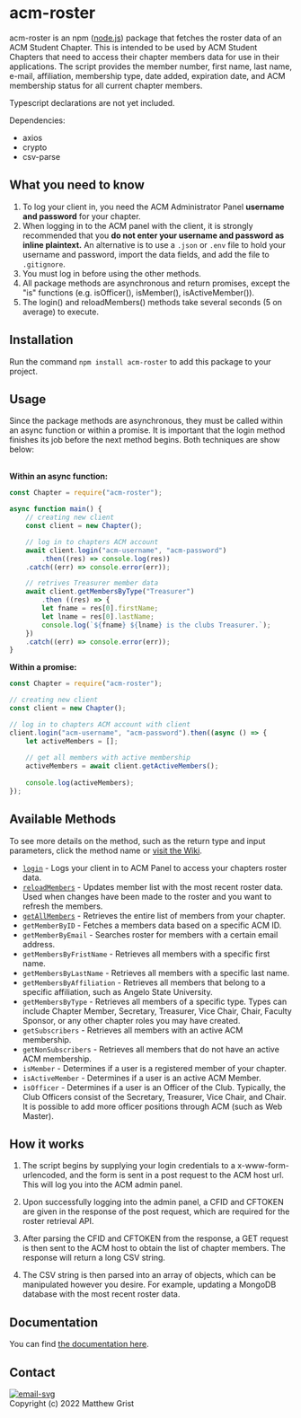 # acm-roster
acm-roster is an npm ([node.js](https://nodejs.org/en/)) package that fetches the roster data of an ACM Student Chapter. This is intended to be used by ACM Student Chapters that need to access their chapter members data for use in their applications. The script provides the member number, first name, last name, e-mail, affiliation, membership type, date added, expiration date, and ACM membership status for all current chapter members.

Typescript declarations are not yet included.

Dependencies:
* axios
* crypto
* csv-parse

## What you need to know
1. To log your client in, you need the ACM Administrator Panel **username and password** for your chapter.
2. When logging in to the ACM panel with the client, it is strongly recommended that you **do not enter your username and password as inline plaintext.** An alternative is to use a `.json` or `.env` file to hold your username and password, import the data fields, and add the file to `.gitignore`.
3. You must log in before using the other methods.
4. All package methods are asynchronous and return promises, except the "is" functions (e.g. isOfficer(), isMember(), isActiveMember()).  
5. The login() and reloadMembers() methods take several seconds (5 on average) to execute.

## Installation
Run the command `npm install acm-roster` to add this package to your project.

## Usage
Since the package methods are asynchronous, they must be called within an async function or within a promise. It is important that the login method finishes its job before the next method begins. Both techniques are show below:<br><br>

**Within an async function:**
```js
const Chapter = require("acm-roster");

async function main() {
    // creating new client
    const client = new Chapter();

    // log in to chapters ACM account
    await client.login("acm-username", "acm-password")
        .then((res) => console.log(res))
	.catch((err) => console.error(err));

    // retrives Treasurer member data
    await client.getMembersByType("Treasurer")
        .then ((res) => {
		let fname = res[0].firstName;
		let lname = res[0].lastName;
		console.log(`${fname} ${lname} is the clubs Treasurer.`);
	})
	.catch((err) => console.error(err));
}
```

**Within a promise:**
```js
const Chapter = require("acm-roster");

// creating new client
const client = new Chapter();

// log in to chapters ACM account with client
client.login("acm-username", "acm-password").then((async () => {
    let activeMembers = [];	
		
    // get all members with active membership
    activeMembers = await client.getActiveMembers();
	
    console.log(activeMembers);
});
```
## Available Methods
To see more details on the method, such as the return type and input parameters, click the method name or [visit the Wiki](https://github.com/mgrist/acm-roster/wiki).
* [`login`](https://github.com/mgrist/acm-roster/wiki/login()) - Logs your client in to ACM Panel to access your chapters roster data.
* [`reloadMembers`](https://github.com/mgrist/acm-roster/wiki/reloadMembers()) - Updates member list with the most recent roster data. Used when changes have been made to the roster and you want to refresh the members.
* [`getAllMembers`](https://github.com/mgrist/acm-roster/wiki/getAllMembers()) - Retrieves the entire list of members from your chapter.
* `getMemberByID` - Fetches a members data based on a specific ACM ID.
* `getMemberByEmail` - Searches roster for members with a certain email address.
* `getMembersByFristName` - Retrieves all members with a specific first name.
* `getMembersByLastName` - Retrieves all members with a specific last name.
* `getMembersByAffiliation` - Retrieves all members that belong to a specific affiliation, such as Angelo State University.
* `getMembersByType` - Retrieves all members of a specific type. Types can include Chapter Member, Secretary, Treasurer, Vice Chair, Chair, Faculty Sponsor, or any other chapter roles you may have created.
* `getSubscribers` - Retrieves all members with an active ACM membership.
* `getNonSubscribers` - Retrieves all members that do not have an active ACM membership.
* `isMember` - Determines if a user is a registered member of your chapter.
* `isActiveMember` - Determines if a user is an active ACM Member.
* `isOfficer` - Determines if a user is an Officer of the Club. Typically, the Club Officers consist of the Secretary, Treasurer, Vice Chair, and Chair. It is possible to add more officer positions through ACM (such as Web Master).


## How it works
1. The script begins by supplying your login credentials to a x-www-form-urlencoded, and the form is sent in a post request to the ACM host url. This will log you into the ACM admin panel.

2. Upon successfully logging into the admin panel, a CFID and CFTOKEN are given in the response of the post request, which are required for the roster retrieval API.

3. After parsing the CFID and CFTOKEN from the response, a GET request is then sent to the ACM host to obtain the list of chapter members. The response will return a long CSV string.

4. The CSV string is then parsed into an array of objects, which can be manipulated however you desire. For example, updating a MongoDB database with the most recent roster data.

## Documentation
You can find [the documentation here](https://github.com/mgrist/acm-roster/wiki).

## Contact
[![email-svg](https://img.shields.io/badge/email-matthewgrist0311%40gmail.com-red?style=flat&logo=gmail)](mailto:matthewgrist0311@gmail.com)<br>
Copyright (c) 2022 Matthew Grist

